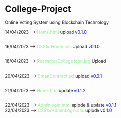# College-Project
Online Voting System using Blockchain Technology

14/04/2023 --> <span style="color:lightgreen">Home.html</span> upload <span style="color:blue">v0.1.0</span> <br><br>

16/04/2023 --><span style="color:lightgreen"> CSSforHome.css</span> Upload <span style="color:blue">v0.1.0</span><br><br>

18/04/2023 --> <span style="color:lightgreen">Resource/College Icon.jpg</span> Upload <br><br>

20/04/2023 --> <span style="color:lightgreen">SmartContract.sol</span> upload <span style="color:blue">v0.0.1</span> <br><br>

21/04/2023 --> <span style="color:lightgreen">Home.html</span>update <span style="color:blue">v0.1.2</span> <br><br>

22/04/2023 --> <span style="color:lightgreen">Adminlogin.html</span> uplode & update <span style="color:blue">v0.1.1</span> <br>
22/04/2023 --> <span style="color:lightgreen">CSSforAdminLogin.css</span> uplode <span style="color:blue">v0.1.0</span> <br>